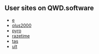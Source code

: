 <section>

# User sites on QWD.software

- [e](e/)
- [olus2000](olus2000/)
- [pyro](pyro/)
- [razetime](razetime/)
- [tas](tas/)
- [ult](ult/)

</section>
